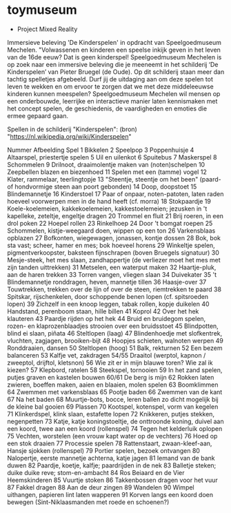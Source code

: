 # toymuseum
- Project Mixed Reality

Immersieve beleving 'De Kinderspelen' in opdracht van Speelgoedmuseum Mechelen. "Volwassenen en kinderen een speelse inkijk geven in het leven van de 16de eeuw? Dat is geen kinderspel! Speelgoedmuseum Mechelen is op zoek naar een immersive beleving die je meeneemt in het schilderij ‘De Kinderspelen’ van Pieter Bruegel (de Oude). Op dit schilderij staan meer dan tachtig spelletjes afgebeeld. Durf jij de uitdaging aan om deze spelen tot leven te wekken en om ervoor te zorgen dat we met deze middeleeuwse kinderen kunnen meespelen? Speelgoedmuseum Mechelen wil mensen op een onderbouwde, leerrijke en interactieve manier laten kennismaken met het concept spelen, de geschiedenis, de vaardigheden en emoties die ermee gepaard gaan.


Spellen in de schilderij "Kinderspelen":
(bron) "https://nl.wikipedia.org/wiki/Kinderspelen"

Nummer	Afbeelding	Spel
1		Bikkelen
2		Speelpop
3		Poppenhuisje
4		Altaarspel, priestertje spelen
5		Uil en uilenkot
6		Spuitebus
7		Maskerspel
8		Schommelen
9		Drilnoot, draaimolentje maken van (noten)schelpen
10		Zeepbellen blazen en biezenhoed
11		Spelen met een (tamme) vogel
12		Klater, rammelaar, teerlingtopje
13		"Steentje, steentje om het been" (paard- of hondvormige steen aan poort gebonden)
14		Doop, doopstoet
15		Blindemannetje
16		Kinderstoel
17		Paar of onpaar, noten-patoten, laten raden hoeveel voorwerpen men in de hand heeft (cf. morra)
18		Stokpaardje
19		Koele-koelemeien, kakkekoelemeien, kakkestoelemeien; jezusken in 't kapelleke, zeteltje, engeltje dragen
20		Trommel en fluit
21		Brij roeren, in een drol poken
22		Hoepel rollen
23		Rinkelhoep
24		Door 't bomgat roepen
25		Schommelen, kistje-weegaard doen, wippen op een ton
26		Varkensblaas opblazen
27		Bofkonten, wiegewagen, jonassen, kontje dossen
28		Bok, bok sta vast; scheer, hamer en mes; bok hoeveel horens
29		Winkeltje spelen, pigmentverkoopster, baksteen fijnschrapen (boven Bruegels signatuur)
30		Mesje-steek, het mes slaan, zandhappertje (de verliezer moet het mes met zijn tanden uittrekken)
31		Metselen, een waterput maken
32		Haartje-pluk, aan de haren trekken
33		Torren vangen, vliegen slaan
34		Duivekater
35		't Blindemannetje ronddragen, heven, mannetje tillen
36		Haasje-over
37		Touwtrekken, trekken over de lijn of over de steen, riemtrekken te paard
38		Spitskar, rijschenkelen, door schoppende benen lopen (cf. spitsroeden lopen)
39		Zichzelf in een knoop leggen, tabak rollen, kopje duikelen
40		Handstand, perenboom staan, hille billen
41		Koprol
42		Over het hek klauteren
43		Paardje rijden op het hek
44		Bruid en bruidegom spelen, rozen- en klaprozenblaadjes strooien over een bruidsstoet
45		Blindpotten, blind ei slaan, piñata
46		Steltlopen (laag)
47		Blindenhoedje met slofkentrek, vluchten, zagjagen, brooiken-bijt
48		Hoopjes schieten, walnoten werpen
49		Ronddraaien, dansen
50		Steltlopen (hoog)
51		Balk, rekturnen
52		Een bezem balanceren
53		Kalfje vet, zakdragen
54/55		Draaitol (werptol, kapnon / zweeptol, drijftol, kletsnon)
56		Wie zit er in mijn blauwe toren? Wie zal ik kiezen?
57		Klepbord, ratelen
58		Steekspel, tornooien
59		In het zand spelen, putjes graven en kastelen bouwen
60/61		De berg is mijn
62		Rokken laten zwieren, boeffen maken, aaien en blaaien, molen spelen
63		Boomklimmen
64		Zwemmen met varkensblaas
65		Pootje baden
66		Zwemmen van de kant
67		Na het baden
68		Muurtje-bots, bocce, leren ballen zo dicht mogelijk bij de kleine bal gooien
69		Plassen
70		Kootspel, kotenspel, vorm van kegelen
71		Klinkerdspel, klink slaan, estafette lopen
72		Knikkeren, putjes stekken, negenpetten
73		Katje, katje koningstoeltje, de onttroonde koning, duivel aan een koord, twee aan een koord (rollenspel)
74		Tegen het kelderluik oplopen
75		Vechten, worstelen (een vrouw kapt water op de vechters)
76		Hoed op een stok draaien
77		Processie spelen
78		Rattenstaart, zwaan-kleef-aan, Hansje sjokken (rollenspel)
79		Portier spelen, bezoek ontvangen
80		Nalopertje, eerste mannetje achterna, katje jagen
81		Iemand van de bank duwen
82		Paardje, koetje, kalfje; paardrijden in de nek
83		Balletje steken; duike duike reve; stom-en-ambacht
84		Ros Beiaard en de Vier Heemskinderen
85		Vuurtje stoken
86		Takkenbossen dragen voor het vuur
87		Fakkel dragen
88		Aan de deur zingen
89		Wandelen
90		Wimpel uithangen, papieren lint laten wapperen
91		Korven langs een koord doen bewegen (Sint-Niklaasmanden met roede en schoenen?)